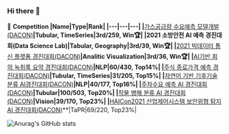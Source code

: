 ### Hi there 👋

<!--
**inrap8206/inrap8206** is a ✨ _special_ ✨ repository because its `README.md` (this file) appears on your GitHub profile.

Here are some ideas to get you started:

- 🔭 I’m currently working on ...
- 🌱 I’m currently learning ...
- 👯 I’m looking to collaborate on ...
- 🤔 I’m looking for help with ...
- 💬 Ask me about ...
- 📫 How to reach me: ...
- 😄 Pronouns: ...
- ⚡ Fun fact: ...
-->

🚩 **Competition
|Name|Type|Rank|
|---|---|---|
|**[가스공급량 수요예측 모델개발(DACON)](https://dacon.io/competitions/official/235830/overview/description)**|Tubular, TimeSeries|3rd/259, Win:trophy:|
|**2021 소방안전 AI 예측 경진대회(Data Science Lab)**|Tabular, Geography|3rd/39, Win:trophy:|
|**[2021 빅데이터 통신 플랫폼 경진대회(DACON)](https://dacon.io/competitions/official/235753/overview/description)**|Analitic Visualization|3rd/36, Win:trophy:|
|**[AI기반 회의 녹취록 요약 경진대회(DACON)](https://dacon.io/competitions/official/235813/overview/description)**|NLP|60/430, Top14%|
|**[주식 종료가격 예측 경진대회(DACON)](https://dacon.io/competitions/official/235857/overview/description)**|Tubular, TimeSeries|31/205, Top15%|
|**[자연어 기반 기후기술분류 AI경진대회(DACON)](https://dacon.io/competitions/official/235744/overview/description)**|NLP|40/177, Top16%|
|**[주차수요 예측 AI 경진대회(DACON)](https://dacon.io/competitions/official/235745/overview/description)**|Tubular|100/503, Top20%|
|**[작물 병해 분류 AI 경진대회(DACON)](https://dacon.io/competitions/official/235842/overview/description)**|Vision|39/170, Top23%|
|**[HAICon2021 산업제어시스템 보안위협 탐지 AI 경진대회(DACON)](https://dacon.io/competitions/official/235757/overview/description)**|TaPR|69/220, Top23%|

![Anurag's GitHub stats](https://github-readme-stats.vercel.app/api?username=inrap8206&show_icons=true&theme=radical)

